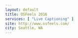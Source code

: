 ```yaml
---
layout: default
title: OSFeels 2016
services: [ "Live Captioning" ]
site: http://www.osfeels.com/
city: Seattle, WA
---
```

